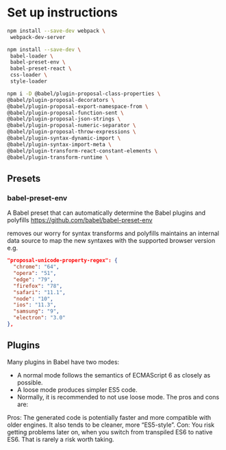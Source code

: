# Set up instructions

```bash
npm install --save-dev webpack \
 webpack-dev-server

npm install --save-dev \
 babel-loader \
 babel-preset-env \
 babel-preset-react \
 css-loader \
 style-loader
```

```bash
npm i -D @babel/plugin-proposal-class-properties \
@babel/plugin-proposal-decorators \
@babel/plugin-proposal-export-namespace-from \
@babel/plugin-proposal-function-sent \
@babel/plugin-proposal-json-strings \
@babel/plugin-proposal-numeric-separator \
@babel/plugin-proposal-throw-expressions \
@babel/plugin-syntax-dynamic-import \
@babel/plugin-syntax-import-meta \
@babel/plugin-transform-react-constant-elements \
@babel/plugin-transform-runtime \
```

## Presets

### babel-preset-env

A Babel preset that can automatically determine the Babel plugins and polyfills
https://github.com/babel/babel-preset-env

removes our worry for syntax transforms and polyfills
maintains an internal data source to map the new syntaxes with the supported browser version
e.g.

```json
"proposal-unicode-property-regex": {
  "chrome": "64",
  "opera": "51",
  "edge": "79",
  "firefox": "78",
  "safari": "11.1",
  "node": "10",
  "ios": "11.3",
  "samsung": "9",
  "electron": "3.0"
},
```

## Plugins

Many plugins in Babel have two modes:

- A normal mode follows the semantics of ECMAScript 6 as closely as possible.
- A loose mode produces simpler ES5 code.
- Normally, it is recommended to not use loose mode. The pros and cons are:

Pros: The generated code is potentially faster and more compatible with older engines. It also tends to be cleaner, more “ES5-style”.
Con: You risk getting problems later on, when you switch from transpiled ES6 to native ES6. That is rarely a risk worth taking.
